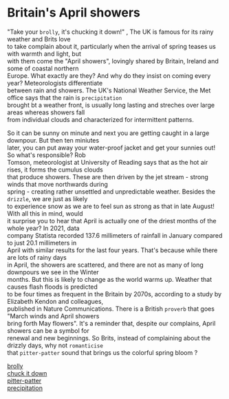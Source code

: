 # Britain's April showers  

"Take your `brolly`, it's chucking it down!" , The UK is famous for its rainy weather and Brits love  
to take complain about it, particularly when the arrival of spring teases us with warmth and light, but  
with them come the "April showers", lovingly shared by Britain, Ireland and some of coastal northern  
Europe. What exactly are they? And why do they insist on coming every year? Meteorologists differentiate  
between rain and showers. The UK's National Weather Service, the Met office says that the rain is `precipitation`  
brought bt a weather front, is usually long lasting and streches over large areas whereas showers fall  
from individual clouds and characterized for intermittent patterns.  

So it can be sunny on minute and next you are getting caught in a large downpour. But then ten miniutes  
later, you can put away your water-proof jacket and get your sunnies out! So what's responsible? Rob  
Tomson, meteorologist at University of Reading says that as the hot air rises, it forms the cumulus clouds  
that produce showers. These are then driven by the jet stream - strong winds that move northwards during  
spring - creating rather unsettled and unpredictable weather. Besides the `drizzle`, we are just as likely  
to experience snow as we are to feel sun as strong as that in late August! With all this in mind, would  
it surprise you to hear that April is actually one of the driest months of the whole year? In 2021, data  
company Statista recorded 137.6 millimeters of rainfall in January compared to just 20.1 millimeters in  
April with similar results for the last four years. That's because while there are lots of rainy days  
in April, the showers are scattered,  and there are not as many of long downpours we see in the Winter  
months. But this is likely to change as the world warms up. Weather that causes flash floods is predicted  
to be four times as frequent in the Britain by 2070s, according to a study by Elizabeth Kendon and colleagues,  
published in Nature Communications. There is a British `proverb` that goes "March winds and April showers  
bring forth May flowers". It's a reminder that, despite our complains, April showers can be a symbol for  
renewal and new beginnings. So Brits, instead of complaining about the drizzly days, why not `romanticise`  
that `pitter-patter` sound that brings us the colorful spring bloom ?  

[brolly](https://www.oxfordlearnersdictionaries.com/definition/english/brolly)  
[chuck it down](https://www.ldoceonline.com/dictionary/chuck-it-down)  
[pitter-patter](https://www.oxfordlearnersdictionaries.com/definition/english/pitter-patter_1?q=pitter-patter)  
[precipitation](https://www.oxfordlearnersdictionaries.com/definition/english/precipitation)